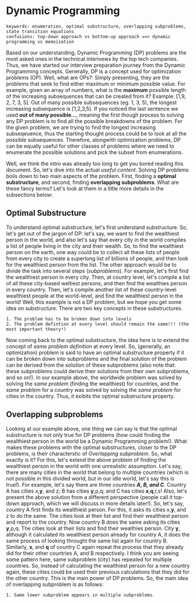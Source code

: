 # Dynamic Programming

    keywords: enumeration, optimal substructure, overlapping subproblems, state transition equations
    confusions: top-down approach vs bottom-up approach ==> dynamic programming vs memoization

Based on our understanding, Dynamic Programming (DP) problems are the most asked ones in the technical interivews by the top tech companies. 
Thus, we have started our interview preparation journey from the Dynamic Programming concepts. Generally, DP is a concept used for optimization problems (OP). 
Well, what are OPs?: Simply presenting, they are the problems that seek to find either maximum or minimum possible value. For example, given an array of numbers, what is the **maximum** possible length of the increasing subsequences that can be created from it? Example: [1,9, 2, 7, 3, 5]. Out of many possible subsequences (eg. 1, 3, 5), the longest increasing subsequence is [1,2,3,5]. If you noticed the last sentence we used **out of many possible...**, meaning the first though process to solving any DP problem is to find all the possible breakdowns of the problem. For the given problem, we are trying to find the longest increasing subseqeuence, thus the starting thought process could be to look at all the possible subsequences. Therefore, alongwith optimization problems, DP can be equally useful for other classes of problems where we need to enumerate the possible solutions and pick the subset from enumerations. 

Well, we think the intro was already too long to get you bored reading this document. So, let's dive into the actual *useful content*. Solving DP problems boils down to two main aspects of the problem. First, finding a **optimal substructure**, and second, finding **overlapping subproblems**. What are these fancy terms? Let's look at them in a little more details in the subsections below:

## Optimal Substructure

To understand optimal substructure, let's first understand substructure. So, let's get out of the jargon of DP: let's say, we want to find the wealthiest person in the world, and also let's say that every city in the world compiles a list of people living in the city and their wealth. So, to find the wealthiest person on the earth, one way could be to collect all these lists of people from every city to create a superlong list of billions of people, and then look for the wealthiest person from the list. The other approach would be to divide the task into several steps (*subproblems*). For example, let's first find the wealthiest person in every city. Then, at country level, let's compile a list of all these city-based weltiest persons, and then find the wealthies person in every country. Then, let's compile another list of these country-level wealthiest people at the world-level, and find the wealthiest person in the world! Well, this example is not a DP problem, but we hope you get some idea on substructure. There are two key concepts in these substructures.

    1. The problem has to be broken down into levels
    2. The problem defintion at every level should remain the same!!! (the most important theory!)

Now coming back to the optimal substructure, the idea here is to extend the concept of *same problem definition* at every level. So, (generally, an optimization) problem is said to have an optimal substructure property if it can be broken down into subproblems and the final solution of the problem can be derived from the solution of these subproblems (also note that: these subproblems could derive their solutions from their own subproblems, and so on!). In our example above, the worldwide problem was solved by solving the *same problem* (finding the wealthiest) for countries, and the *same problem* for a country was solved by solving the *same problem* for cities in the country. Thus, it exibits the optimal substructure property. 

## Overlapping subproblems

Looking at our example above, one thing we can say is that  the optimal substructure is not only true for DP problems (how could finding the wealthiest person in the world be a Dynamic Programming problem!). What makes these problems with the optimal substructures, closer to the DP problems, is their characterstic of *Overlapping subproblem*. So, what exactly is it? For this, let's extend the above problem of finding the wealthiest person in the world with one unrealistic assumption. Let's say, there are many cities in the world that belong to multiple countries (which is not possible in this divided world, but in our idle world, let's say this is true!). For example, let's say there are three countries ***A, B, and C***. Country A has cities x,**y**, and z; B has cities **y**,p,q; and C has cities **x**,**q**,r,s!  Also, let's present the above solution from a different perspective (people call it top-down approach, which we will discuss in more details later!). So, let's say, country A first finds its wealthiest person. For this, it asks its cities x,**y**, and z to do the same. The cities look at their list and find their wealthiest person and report to the country. Now country B does the same asking its cities **y**,p,q. The cities look at their lists and find their wealthies person. City **y**, although it calculated its wealthiest person already for country A, it does the same process of looking throught the same list again for country B. Similarly, **x**, and **q** of country C again repeat the process that they already did for their other countries A, and B respectively. I think you are seeing some pattern here, same subproblem (city) has repeated for multiple countries. So, instead of calculating the wealthiest person for a new country again, these cities could be used their previous calculations that they did for the other country. This is the main power of DP problems. So, the main idea of overlapping subproblem is as follows:

    1. Same lower subproblem appears in multiple subproblems. 



